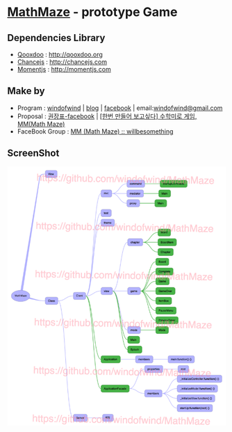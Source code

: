 # [MathMaze](https://github.com/windofwind/MathMaze) - prototype Game

## Dependencies Library
>  
- [Qooxdoo](http://qooxdoo.org) : <http://qooxdoo.org>
- [Chancejs](http://chancejs.com) : <http://chancejs.com>
- [Momentjs](http://momentjs.com) : <http://momentjs.com>

## Make by
>  
- Program : [windofwind](https://github.com/windofwind) | [blog](http://windofwind.tistory.com) | [facebook](https://www.facebook.com/windofwind) |  email:<windofwind@gmail.com>
- Proposal : [권장표-facebook](https://www.facebook.com/jangpyo.kwon) | [[한번 만들어 보고싶다] 수학미로 게임, MM(Math Maze)](http://willbesomething.com/?p=873)
- FaceBook Group : [MM (Math Maze) :: willbesomething](https://www.facebook.com/groups/1032657763461655/)

## ScreenShot
![MindMap Screenshot](/screenshot/MathMaze.png "MindMap")